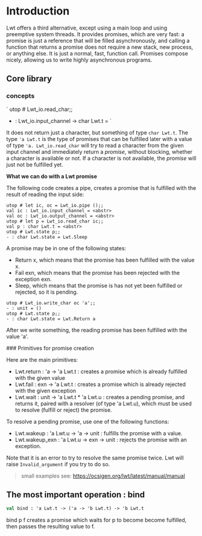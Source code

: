 # Introduction

Lwt offers a third alternative, except using a main loop and using preemptive system threads.
It provides promises, which are very fast: a promise is just a reference that will be filled 
asynchronously, and calling a function that returns a promise does not require a new stack, 
new process, or anything else. It is just a normal, fast, function call. Promises compose 
nicely, allowing us to write highly asynchronous programs.


## Core library

### concepts

`
utop # Lwt_io.read_char;;
- : Lwt_io.input_channel -> char Lwt.t = <fun>
`

It does not return just a character, but something of type `char Lwt.t`. The type `'a Lwt.t` 
is the type of promises that can be fulfilled later with a value of type `'a. Lwt_io.read_char` 
will try to read a character from the given input channel and immediately return a *promise*, 
without blocking, whether a character is available or not. If a character is not available, 
the *promise* will just not be fulfilled yet.

**What we can do with a Lwt promise**

The following code creates a pipe, creates a promise that is fulfilled with the result of 
reading the input side:

```
utop # let ic, oc = Lwt_io.pipe ();;
val ic : Lwt_io.input_channel = <abstr>
val oc : Lwt_io.output_channel = <abstr>
utop # let p = Lwt_io.read_char ic;;
val p : char Lwt.t = <abstr>
utop # Lwt.state p;;
- : char Lwt.state = Lwt.Sleep
```

A promise may be in one of the following states:

- Return x, which means that the promise has been fulfilled with the value x.
- Fail exn, which means that the promise has been rejected with the exception exn.
- Sleep, which means that the promise is has not yet been fulfilled or rejected, so it is pending.

```
utop # Lwt_io.write_char oc 'a';;
- : unit = ()
utop # Lwt.state p;;
- : char Lwt.state = Lwt.Return a
```

After we write something, the reading promise has been fulfilled with the value 'a'.

### Primitives for promise creation

Here are the main primitives:

- Lwt.return : 'a -> 'a Lwt.t : creates a promise which is already fulfilled with the given value
- Lwt.fail : exn -> 'a Lwt.t : creates a promise which is already rejected with the given exception
- Lwt.wait : unit -> 'a Lwt.t * 'a Lwt.u : creates a pending promise, and returns it, paired with 
a resolver (of type 'a Lwt.u), which must be used to resolve (fulfill or reject) the promise.

To resolve a pending promise, use one of the following functions:

- Lwt.wakeup : 'a Lwt.u -> 'a -> unit : fulfills the promise with a value.
- Lwt.wakeup_exn : 'a Lwt.u -> exn -> unit : rejects the promise with an exception.

Note that it is an error to try to resolve the same promise twice. 
Lwt will raise `Invalid_argument` if you try to do so.

> small examples see: https://ocsigen.org/lwt/latest/manual/manual

## The most important operation : bind

```ocaml
val bind : 'a Lwt.t -> ('a -> 'b Lwt.t) -> 'b Lwt.t
```

bind p f creates a promise which waits for p to become become fulfilled, 
then passes the resulting value to f.

















